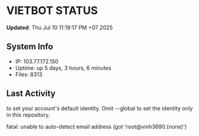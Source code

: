 # VIETBOT STATUS
**Updated**: Thu Jul 10 11:19:17 PM +07 2025

## System Info
- IP: 103.77.172.150
- Uptime: up 5 days, 3 hours, 6 minutes
- Files: 8313

## Last Activity

to set your account's default identity.
Omit --global to set the identity only in this repository.

fatal: unable to auto-detect email address (got 'root@vinh3690.(none)')

